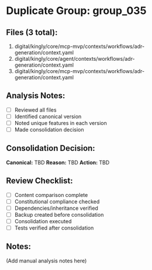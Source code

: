 # Duplicate Group: group_035

## Files (3 total):
1. digital/kingly/core/mcp-mvp/contexts/workflows/adr-generation/context.yaml
2. digital/kingly/core/agent/contexts/workflows/adr-generation/context.yaml
3. digital/kingly/core/mcp-mvp/contexts/workflows/adr-generation/context.yaml

## Analysis Notes:
- [ ] Reviewed all files
- [ ] Identified canonical version
- [ ] Noted unique features in each version
- [ ] Made consolidation decision

## Consolidation Decision:
**Canonical:** TBD
**Reason:** TBD
**Action:** TBD

## Review Checklist:
- [ ] Content comparison complete
- [ ] Constitutional compliance checked
- [ ] Dependencies/inheritance verified
- [ ] Backup created before consolidation
- [ ] Consolidation executed
- [ ] Tests verified after consolidation

## Notes:
(Add manual analysis notes here)
